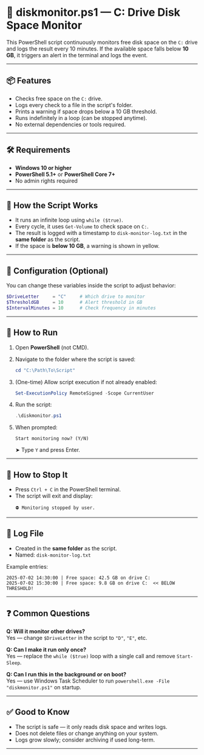 # 💽 diskmonitor.ps1 — C: Drive Disk Space Monitor

This PowerShell script continuously monitors free disk space on the `C:` drive and logs the result every 10 minutes. If the available space falls below **10 GB**, it triggers an alert in the terminal and logs the event.

---

## 📦 Features

- Checks free space on the `C:` drive.
- Logs every check to a file in the script's folder.
- Prints a warning if space drops below a 10 GB threshold.
- Runs indefinitely in a loop (can be stopped anytime).
- No external dependencies or tools required.

---

## 🛠️ Requirements

- **Windows 10 or higher**
- **PowerShell 5.1+** or **PowerShell Core 7+**
- No admin rights required

---

## 📄 How the Script Works

- It runs an infinite loop using `while ($true)`.
- Every cycle, it uses `Get-Volume` to check space on `C:`.
- The result is logged with a timestamp to `disk-monitor-log.txt` in the **same folder** as the script.
- If the space is **below 10 GB**, a warning is shown in yellow.

---

## 🔧 Configuration (Optional)

You can change these variables inside the script to adjust behavior:

```powershell
$DriveLetter     = "C"     # Which drive to monitor
$ThresholdGB     = 10      # Alert threshold in GB
$IntervalMinutes = 10      # Check frequency in minutes
```

---

## 🚀 How to Run

1. Open **PowerShell** (not CMD).
2. Navigate to the folder where the script is saved:

   ```powershell
   cd "C:\Path\To\Script"
   ```

3. (One-time) Allow script execution if not already enabled:

   ```powershell
   Set-ExecutionPolicy RemoteSigned -Scope CurrentUser
   ```

4. Run the script:

   ```powershell
   .\diskmonitor.ps1
   ```

5. When prompted:
   ```
   Start monitoring now? (Y/N)
   ```
   ➤ Type `Y` and press Enter.

---

## 🛑 How to Stop It

- Press `Ctrl + C` in the PowerShell terminal.
- The script will exit and display:
  ```
  ⛔ Monitoring stopped by user.
  ```

---

## 📁 Log File

- Created in the **same folder** as the script.
- Named: `disk-monitor-log.txt`

Example entries:
```
2025-07-02 14:30:00 | Free space: 42.5 GB on drive C:
2025-07-02 15:30:00 | Free space: 9.8 GB on drive C:  << BELOW THRESHOLD!
```

---

## ❓ Common Questions

**Q: Will it monitor other drives?**  
Yes — change `$DriveLetter` in the script to `"D"`, `"E"`, etc.

**Q: Can I make it run only once?**  
Yes — replace the `while ($true)` loop with a single call and remove `Start-Sleep`.

**Q: Can I run this in the background or on boot?**  
Yes — use Windows Task Scheduler to run `powershell.exe -File "diskmonitor.ps1"` on startup.

---

## ✅ Good to Know

- The script is safe — it only reads disk space and writes logs.
- Does not delete files or change anything on your system.
- Logs grow slowly; consider archiving if used long-term.

---
